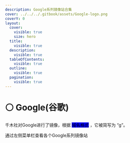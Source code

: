 ```yaml
---
description: Google系列镜像站合集
cover: ../../../.gitbook/assets/Google-logo.png
coverY: 0
layout:
  cover:
    visible: true
    size: hero
  title:
    visible: true
  description:
    visible: true
  tableOfContents:
    visible: true
  outline:
    visible: true
  pagination:
    visible: true
---
```


# ⚪ Google(谷歌)

千木社对Google进行了镜像，根据 <mark style="background-color:blue;">域名格式</mark> ，它被简写为 “g”。

通过左侧菜单栏查看各个Google系列镜像站
